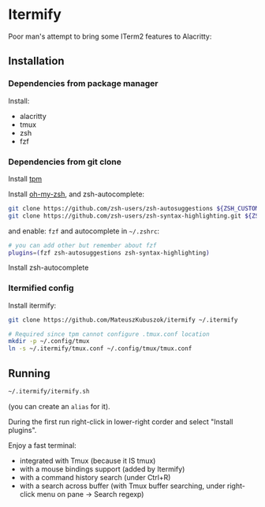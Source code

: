 # Itermify

Poor man's attempt to bring some ITerm2 features to Alacritty:

## Installation

### Dependencies from package manager

Install:

 * alacritty
 * tmux
 * zsh
 * fzf

### Dependencies from git clone

Install [tpm](https://github.com/tmux-plugins/tpm#installation)

Install [oh-my-zsh](https://ohmyz.sh/#install), and zsh-autocomplete:

```sh
git clone https://github.com/zsh-users/zsh-autosuggestions ${ZSH_CUSTOM:-~/.oh-my-zsh/custom}/plugins/zsh-autosuggestions
git clone https://github.com/zsh-users/zsh-syntax-highlighting.git ${ZSH_CUSTOM:-~/.oh-my-zsh/custom}/plugins/zsh-syntax-highlighting
```

and enable: `fzf` and autocomplete in `~/.zshrc`:

```sh
# you can add other but remember about fzf
plugins=(fzf zsh-autosuggestions zsh-syntax-highlighting)
```

Install zsh-autocomplete 

### Itermified config

Install itermify:
```sh
git clone https://github.com/MateuszKubuszok/itermify ~/.itermify

# Required since tpm cannot configure .tmux.conf location
mkdir -p ~/.config/tmux
ln -s ~/.itermify/tmux.conf ~/.config/tmux/tmux.conf
```

## Running

```sh
~/.itermify/itermify.sh
```
(you can create an `alias` for it).

During the first run right-click in lower-right corder and select "Install plugins".

Enjoy a fast terminal:

 * integrated with Tmux (because it IS tmux)
 * with a mouse bindings support (added by Itermify)
 * with a command history search (under Ctrl+R)
 * with a search across buffer (with Tmux buffer searching, under right-click menu on pane -> Search regexp)
